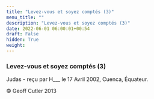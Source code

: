 ```yaml
---
title: "Levez-vous et soyez comptés (3)"
menu_title: ""
description: "Levez-vous et soyez comptés (3)"
date: 2022-06-01 06:00:01+00:54
draft: False
hidden: True
weight:
---
```

### Levez-vous et soyez comptés (3)

Judas - reçu par H___  le 17 Avril 2002, Cuenca, Équateur.



© Geoff Cutler 2013